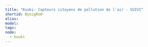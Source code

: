 ```yaml
---
title: "Kuuki- Capteurs citoyens de pollution de l'air - SUIVI"
shortid: ByoigRoH-
alias:
model:
tags:
node: 
  - kuuki
---
```

